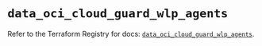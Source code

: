 # `data_oci_cloud_guard_wlp_agents`

Refer to the Terraform Registry for docs: [`data_oci_cloud_guard_wlp_agents`](https://registry.terraform.io/providers/oracle/oci/6.37.0/docs/data-sources/cloud_guard_wlp_agents).
